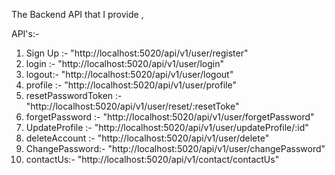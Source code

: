 The Backend API that I provide ,

API's:-


1. Sign Up :- "http://localhost:5020/api/v1/user/register"
2. login :- "http://localhost:5020/api/v1/user/login"
3. logout:- "http://localhost:5020/api/v1/user/logout"
4. profile :- "http://localhost:5020/api/v1/user/profile"
5. resetPasswordToken :- "http://localhost:5020/api/v1/user/reset/:resetToke"
6. forgetPassword :- "http://localhost:5020/api/v1/user/forgetPassword"
7. UpdateProfile :- "http://localhost:5020/api/v1/user/updateProfile/:id"
8. deleteAccount :- "http://localhost:5020/api/v1/user/delete"
9. ChangePassword:- "http://localhost:5020/api/v1/user/changePassword"
10. contactUs:- "http://localhost:5020/api/v1/contact/contactUs"
